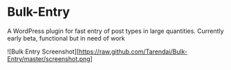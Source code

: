Bulk-Entry
==========

A WordPress plugin for fast entry of post types in large quantities. Currently early beta, functional but in need of work

![Bulk Entry Screenshot][https://raw.github.com/Tarendai/Bulk-Entry/master/screenshot.png]